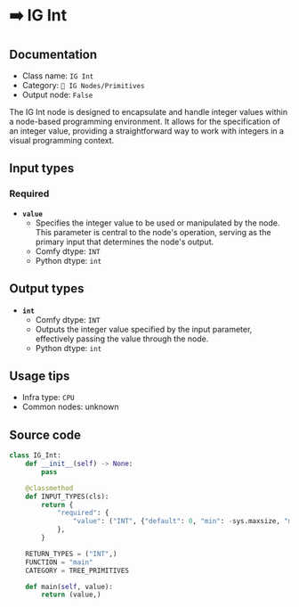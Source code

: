 # ➡️ IG Int
## Documentation
- Class name: `IG Int`
- Category: `🐓 IG Nodes/Primitives`
- Output node: `False`

The IG Int node is designed to encapsulate and handle integer values within a node-based programming environment. It allows for the specification of an integer value, providing a straightforward way to work with integers in a visual programming context.
## Input types
### Required
- **`value`**
    - Specifies the integer value to be used or manipulated by the node. This parameter is central to the node's operation, serving as the primary input that determines the node's output.
    - Comfy dtype: `INT`
    - Python dtype: `int`
## Output types
- **`int`**
    - Comfy dtype: `INT`
    - Outputs the integer value specified by the input parameter, effectively passing the value through the node.
    - Python dtype: `int`
## Usage tips
- Infra type: `CPU`
- Common nodes: unknown


## Source code
```python
class IG_Int:
    def __init__(self) -> None:
        pass

    @classmethod
    def INPUT_TYPES(cls):
        return {
            "required": {
                "value": ("INT", {"default": 0, "min": -sys.maxsize, "max": sys.maxsize, "step": 1}),
            },
        }

    RETURN_TYPES = ("INT",)
    FUNCTION = "main"
    CATEGORY = TREE_PRIMITIVES

    def main(self, value):
        return (value,)

```
